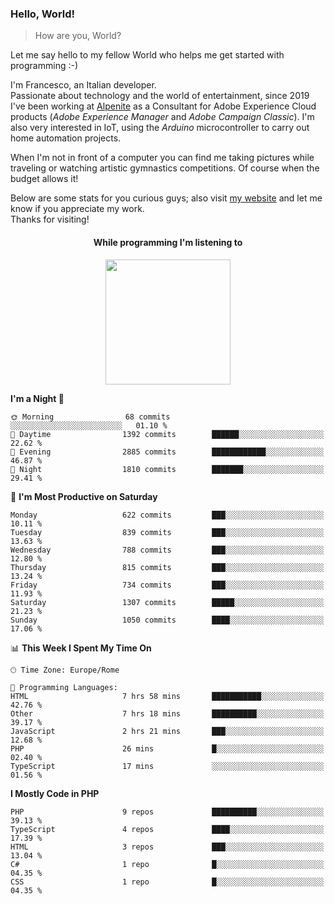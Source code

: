 ### Hello, World!

> How are you, World?

Let me say hello to my fellow World who helps me get started with programming :-)

I'm Francesco, an Italian developer.  
Passionate about technology and the world of entertainment, since 2019 I've been working at [Alpenite](https://www.alpenite.com) as a Consultant for Adobe Experience Cloud products (*Adobe Experience Manager* and *Adobe Campaign Classic*). I'm also very interested in IoT, using the *Arduino* microcontroller to carry out home automation projects.

When I'm not in front of a computer you can find me taking pictures while traveling or watching artistic gymnastics competitions. Of course when the budget allows it!

Below are some stats for you curious guys; also visit [my website](https://www.francescorega.eu) and let me know if you appreciate my work.  
Thanks for visiting!

<div align="center">
  <h4>While programming I'm listening to</h4>
  <a href="https://apps.francescorega.eu/now-playing/11147232609" target="_blank"><img src="https://apps.francescorega.eu/now-playing/11147232609" width="200"></a>
</div>

<!--START_SECTION:waka-->
**I'm a Night 🦉** 

```text
🌞 Morning                68 commits          ░░░░░░░░░░░░░░░░░░░░░░░░░   01.10 % 
🌆 Daytime                1392 commits        ██████░░░░░░░░░░░░░░░░░░░   22.62 % 
🌃 Evening                2885 commits        ████████████░░░░░░░░░░░░░   46.87 % 
🌙 Night                  1810 commits        ███████░░░░░░░░░░░░░░░░░░   29.41 % 
```
📅 **I'm Most Productive on Saturday** 

```text
Monday                   622 commits         ███░░░░░░░░░░░░░░░░░░░░░░   10.11 % 
Tuesday                  839 commits         ███░░░░░░░░░░░░░░░░░░░░░░   13.63 % 
Wednesday                788 commits         ███░░░░░░░░░░░░░░░░░░░░░░   12.80 % 
Thursday                 815 commits         ███░░░░░░░░░░░░░░░░░░░░░░   13.24 % 
Friday                   734 commits         ███░░░░░░░░░░░░░░░░░░░░░░   11.93 % 
Saturday                 1307 commits        █████░░░░░░░░░░░░░░░░░░░░   21.23 % 
Sunday                   1050 commits        ████░░░░░░░░░░░░░░░░░░░░░   17.06 % 
```


📊 **This Week I Spent My Time On** 

```text
🕑︎ Time Zone: Europe/Rome

💬 Programming Languages: 
HTML                     7 hrs 58 mins       ███████████░░░░░░░░░░░░░░   42.76 % 
Other                    7 hrs 18 mins       ██████████░░░░░░░░░░░░░░░   39.17 % 
JavaScript               2 hrs 21 mins       ███░░░░░░░░░░░░░░░░░░░░░░   12.68 % 
PHP                      26 mins             █░░░░░░░░░░░░░░░░░░░░░░░░   02.40 % 
TypeScript               17 mins             ░░░░░░░░░░░░░░░░░░░░░░░░░   01.56 % 
```

**I Mostly Code in PHP** 

```text
PHP                      9 repos             ██████████░░░░░░░░░░░░░░░   39.13 % 
TypeScript               4 repos             ████░░░░░░░░░░░░░░░░░░░░░   17.39 % 
HTML                     3 repos             ███░░░░░░░░░░░░░░░░░░░░░░   13.04 % 
C#                       1 repo              █░░░░░░░░░░░░░░░░░░░░░░░░   04.35 % 
CSS                      1 repo              █░░░░░░░░░░░░░░░░░░░░░░░░   04.35 % 
```




<!--END_SECTION:waka-->
